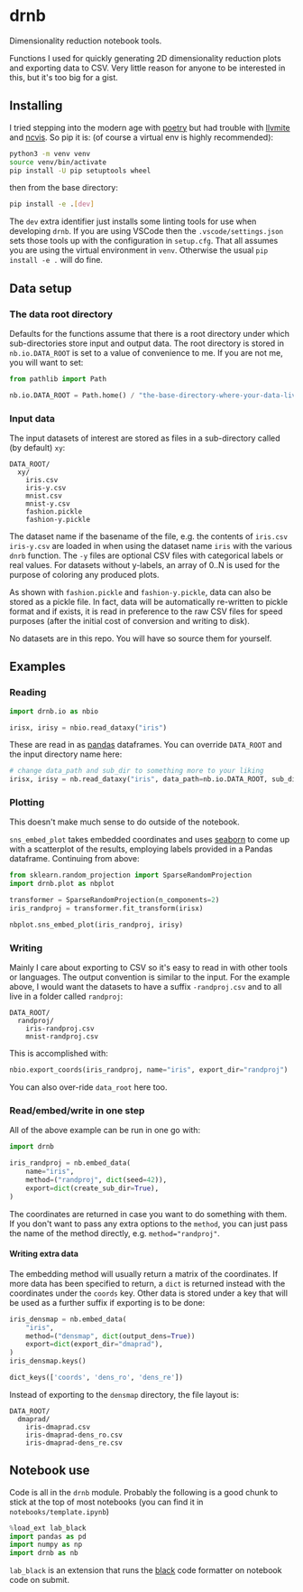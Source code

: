 # drnb

Dimensionality reduction notebook tools.

Functions I used for quickly generating 2D dimensionality reduction plots and exporting data to
CSV. Very little reason for anyone to be interested in this, but it's too big for a gist.

## Installing

I tried stepping into the modern age with [poetry](https://python-poetry.org/) but had trouble with
[llvmite](https://pypi.org/project/llvmlite/) and [ncvis](https://pypi.org/project/ncvis/). So
pip it is: (of course a virtual env is highly recommended):

```bash
python3 -m venv venv
source venv/bin/activate
pip install -U pip setuptools wheel
```

then from the base directory:

```bash
pip install -e .[dev]
```

The `dev` extra identifier just installs some linting tools for use when developing `drnb`. If you
are using VSCode then the `.vscode/settings.json` sets those tools up with the configuration in
`setup.cfg`. That all assumes you are using the virtual environment in `venv`. Otherwise the usual
`pip install -e .` will do fine.

## Data setup

### The data root directory

Defaults for the functions assume that there is a root directory under which sub-directories store
input and output data. The root directory is stored in `nb.io.DATA_ROOT` is set to a value of 
convenience to me. If you are not me, you will want to set:

```python
from pathlib import Path

nb.io.DATA_ROOT = Path.home() / "the-base-directory-where-your-data-lives"
```

### Input data

The input datasets of interest are stored as files in a sub-directory called (by default) `xy`:

```text
DATA_ROOT/
  xy/
    iris.csv
    iris-y.csv
    mnist.csv
    mnist-y.csv
    fashion.pickle
    fashion-y.pickle
```

The dataset name if the basename of the file, e.g. the contents of `iris.csv` `iris-y.csv` are 
loaded in when using the dataset name `iris` with the various `dnrb` function. The `-y` files are 
optional CSV files with categorical labels or real values. For datasets without y-labels, an array
of 0..N is used for the purpose of coloring any produced plots.

As shown with `fashion.pickle` and `fashion-y.pickle`, data can also be stored as a pickle file. In
fact, data will be automatically re-written to pickle format and if exists, it is read in preference
to the raw CSV files for speed purposes (after the initial cost of conversion and writing to disk).

No datasets are in this repo. You will have so source them for yourself.

## Examples

### Reading

```python
import drnb.io as nbio

irisx, irisy = nbio.read_dataxy("iris")
```

These are read in as [pandas](https://pandas.pydata.org/) dataframes. You can override `DATA_ROOT`
and the input directory name here:

```python
# change data_path and sub_dir to something more to your liking
irisx, irisy = nb.read_dataxy("iris", data_path=nb.io.DATA_ROOT, sub_dir="xy")
```

### Plotting

This doesn't make much sense to do outside of the notebook.

`sns_embed_plot` takes embedded coordinates and uses [seaborn](https://seaborn.pydata.org/) to come
up with a scatterplot of the results, employing labels provided in a Pandas dataframe. Continuing
from above:

```python
from sklearn.random_projection import SparseRandomProjection
import drnb.plot as nbplot

transformer = SparseRandomProjection(n_components=2)
iris_randproj = transformer.fit_transform(irisx)

nbplot.sns_embed_plot(iris_randproj, irisy)
```

### Writing

Mainly I care about exporting to CSV so it's easy to read in with other tools or languages. The
output convention is similar to the input. For the example above, I would want the datasets
to have a suffix `-randproj.csv` and to all live in a folder called `randproj`:

```text
DATA_ROOT/
  randproj/
    iris-randproj.csv
    mnist-randproj.csv
```

This is accomplished with:

```python
nbio.export_coords(iris_randproj, name="iris", export_dir="randproj")
```

You can also over-ride `data_root` here too.

### Read/embed/write in one step

All of the above example can be run in one go with:

```python
import drnb

iris_randproj = nb.embed_data(
    name="iris",
    method=("randproj", dict(seed=42)),
    export=dict(create_sub_dir=True),
)
```

The coordinates are returned in case you want to do something with them. If you don't want to pass
any extra options to the `method`, you can just pass the name of the method directly, e.g.
`method="randproj"`.

#### Writing extra data

The embedding method will usually return a matrix of the coordinates. If more data has been
specified to return, a `dict` is returned instead with the coordinates under the `coords` key. Other
data is stored under a key that will be used as a further suffix if exporting is to be done:

```python
iris_densmap = nb.embed_data(
    "iris",
    method=("densmap", dict(output_dens=True))
    export=dict(export_dir="dmaprad"),
)
iris_densmap.keys()
```

```python
dict_keys(['coords', 'dens_ro', 'dens_re'])
```

Instead of exporting to the `densmap` directory, the file layout is:

```text
DATA_ROOT/
  dmaprad/
    iris-dmaprad.csv
    iris-dmaprad-dens_ro.csv
    iris-dmaprad-dens_re.csv
```

## Notebook use

Code is all in the `drnb` module. Probably the following is a good chunk to stick at the top of
most notebooks (you can find it in `notebooks/template.ipynb`)

```python
%load_ext lab_black
import pandas as pd
import numpy as np
import drnb as nb
```

`lab_black` is an extension that runs the [black](https://black.readthedocs.io/en/stable/) 
code formatter on notebook code on submit.

